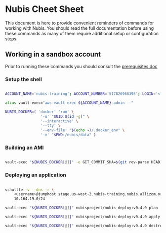 # Nubis Cheet Sheet

This document is here to provide convenient reminders of commands for working
with Nubis. You should read the full documentation before using these commands
as many of them require additional setup or configuration steps.

## Working in a sandbox account

Prior to running these commands you should consult the [prerequisites doc](https://github.com/nubisproject/nubis-docs/blob/develop/PREREQUISITES.md)

### Setup the shell

```bash

ACCOUNT_NAME='nubis-training'; ACCOUNT_NUMBER='517826968395'; LOGIN='<login>'

alias vault-exec="aws-vault exec ${ACCOUNT_NAME}-admin --"

NUBIS_DOCKER=( 'docker' 'run' \
                '-u' "$UID:$(id -g)" \
                '--interactive' \
                '--tty' \
                '--env-file' "$(echo ~)/.docker_env" \
                '-v' "$PWD:/nubis/data" )

```

### Building an AMI

```bash

vault-exec "${NUBIS_DOCKER[@]}" -e GIT_COMMIT_SHA=$(git rev-parse HEAD) nubisproject/nubis-builder:v0.7.0

```

### Deploying an application

```bash

sshuttle -v --dns -r \
    <username>@jumphost.stage.us-west-2.nubis-training.nubis.allizom.org \
    10.164.19.0/24

vault-exec "${NUBIS_DOCKER[@]}" nubisproject/nubis-deploy:v0.4.0 plan

vault-exec "${NUBIS_DOCKER[@]}" nubisproject/nubis-deploy:v0.4.0 apply

vault-exec "${NUBIS_DOCKER[@]}" nubisproject/nubis-deploy:v0.4.0 destroy

```
